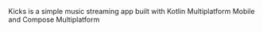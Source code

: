 Kicks is a simple music streaming app built with Kotlin Multiplatform Mobile and Compose Multiplatform
